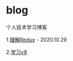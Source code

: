 # blog
个人技术学习博客

1.[理解Redux](https://github.com/quanshubli/blog/blob/main/redux.md) - 2020.10.29

2.[学习v8](https://github.com/quanshubli/blog/blob/main/v8.md)
